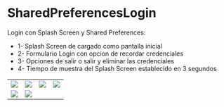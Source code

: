 # SharedPreferencesLogin
Login con Splash Screen y Shared Preferences:
- 1- Splash Screen de cargado como pantalla inicial
- 2- Formulario Login con opcion de recordar credenciales
- 3- Opciones de salir o salir y eliminar las credenciales
- 4- Tiempo de muestra del Splash Screen establecido en 3 segundos

<table style="width:100%">
	<tr>
		<td><img src="https://github.com/namelessbliss/SharedPreferencesLogin/blob/master/capturas/1.png" ></td>
		<td><img src="https://github.com/namelessbliss/SharedPreferencesLogin/blob/master/capturas/2.png" ></td>
		<td><img src="https://github.com/namelessbliss/SharedPreferencesLogin/blob/master/capturas/3.png" ></td>
		<td><img src="https://github.com/namelessbliss/SharedPreferencesLogin/blob/master/capturas/4.png" ></td>
	</tr>
		<tr>
		<td><img src="https://github.com/namelessbliss/SharedPreferencesLogin/blob/master/capturas/5.png" ></td>
		<td><img src="https://github.com/namelessbliss/SharedPreferencesLogin/blob/master/capturas/6.png" ></td>
	</tr>
</table> 

